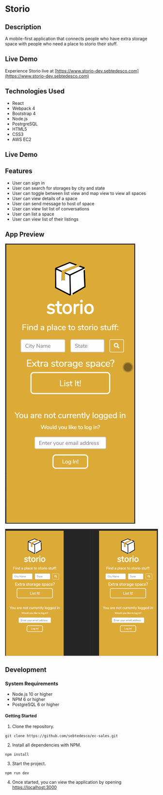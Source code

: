# Storio

## Description
A mobile-first application that connects people who have extra storage space with people who need a place to storio their stuff.

## Live Demo

Experience Storio live at [https://www.storio-dev.sebtedesco.com](https://www.storio-dev.sebtedesco.com)

## Technologies Used
- React
- Webpack 4
- Bootstrap 4
- Node.js
- PostrgreSQL
- HTML5
- CSS3
- AWS EC2

## Live Demo

## Features
- User can sign in
- User can search for storages by city and state
- User can toggle between list view and map view to view all spaces
- User can view details of a space
- User can send message to host of space
- User can view list list of conversations
- User can list a space
- User can view list of their listings

## App Preview
![Storio_List_Map_Feature](1_Search_List_Map_Feature.gif)

![Storio_Sign_In_Messaging_Feature](2_Sign_In_Messaging_Feature.gif)
## Development

### System Requirements

- Node.js 10 or higher
- NPM 6 or higher
- PostgreSQL 6 or higher

#### Getting Started

1. Clone the repository.

```shell
git clone https://github.com/sebtedesco/ec-sales.git
```

2. Install all dependencies with NPM.
```shell
npm install
```

3. Start the project.

```shell
npm run dev
```

4. Once started, you can view the application by opening [https://localhost:3000](https://localhost:3000)
